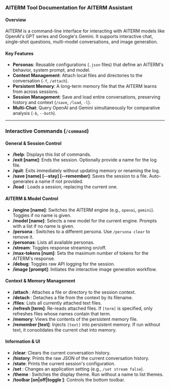 ### AITERM Tool Documentation for AITERM Assistant

#### Overview
AITERM is a command-line interface for interacting with AITERM models like OpenAI's GPT series and Google's Gemini. It supports interactive chat, single-shot questions, multi-model conversations, and image generation.

#### Key Features
- **Personas**: Reusable configurations (`.json` files) that define an AITERM's behavior, system prompt, and model.
- **Context Management**: Attach local files and directories to the conversation (`-f`, `/attach`).
- **Persistent Memory**: A long-term memory file that the AITERM learns from across sessions.
- **Session Management**: Save and load entire conversations, preserving history and context (`/save`, `/load`, `-l`).
- **Multi-Chat**: Query OpenAI and Gemini simultaneously for comparative analysis (`-b`, `--both`).

---
### Interactive Commands (`/command`)

#### General & Session Control
- **/help**: Displays this list of commands.
- **/exit [name]**: Ends the session. Optionally provide a name for the log file.
- **/quit**: Exits immediately without updating memory or renaming the log.
- **/save [name] [--stay] [--remember]**: Saves the session to a file. Auto-generates a name if not provided.
- **/load <filename>**: Loads a session, replacing the current one.

#### AITERM & Model Control
- **/engine [name]**: Switches the AITERM engine (e.g., `openai`, `gemini`). Toggles if no name is given.
- **/model [name]**: Selects a new model for the current engine. Prompts with a list if no name is given.
- **/persona <name>**: Switches to a different persona. Use `/persona clear` to remove it.
- **/personas**: Lists all available personas.
- **/stream**: Toggles response streaming on/off.
- **/max-tokens [num]**: Sets the maximum number of tokens for the AITERM's response.
- **/debug**: Toggles raw API logging for the session.
- **/image [prompt]**: Initiates the interactive image generation workflow.

#### Context & Memory Management
- **/attach <path>**: Attaches a file or directory to the session context.
- **/detach <name>**: Detaches a file from the context by its filename.
- **/files**: Lists all currently attached text files.
- **/refresh [term]**: Re-reads attached files. If `[term]` is specified, only refreshes files whose names contain that term.
- **/memory**: Views the contents of the persistent memory file.
- **/remember [text]**: Injects `[text]` into persistent memory. If run without text, it consolidates the current chat into memory.

#### Information & UI
- **/clear**: Clears the current conversation history.
- **/history**: Prints the raw JSON of the current conversation history.
- **/state**: Prints the current session's configuration.
- **/set <key> <value>**: Changes an application setting (e.g., `/set stream false`).
- **/theme <name>**: Switches the display theme. Run without a name to list themes.
- **/toolbar [on|off|toggle <comp>]**: Controls the bottom toolbar.
